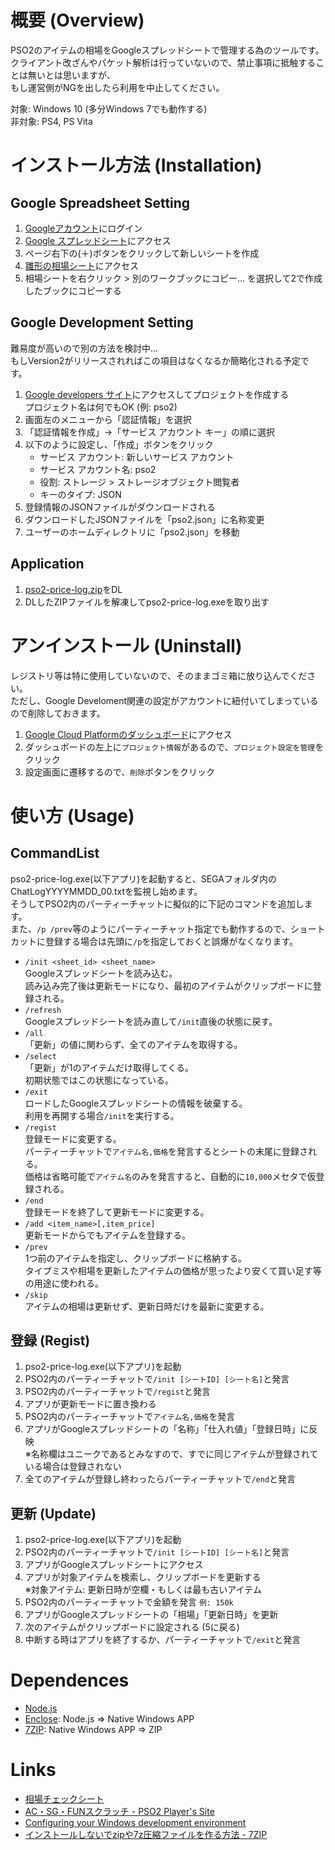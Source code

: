 # 概要 (Overview)

PSO2のアイテムの相場をGoogleスプレッドシートで管理する為のツールです。  
クライアント改ざんやパケット解析は行っていないので、禁止事項に抵触することは無いとは思いますが、  
もし運営側がNGを出したら利用を中止してください。

対象: Windows 10 (多分Windows 7でも動作する)  
非対象: PS4, PS Vita

# インストール方法 (Installation)

## Google Spreadsheet Setting

1. [Googleアカウント](https://accounts.google.com/)にログイン
2. [Google スプレッドシート](https://docs.google.com/spreadsheets/u/0/)にアクセス
3. ページ右下の(＋)ボタンをクリックして新しいシートを作成
4. [雛形の相場シート](https://docs.google.com/spreadsheets/d/176trro5zJ8kMnhVLnKPg90OCR_UtixrFGF-w96tqkQw/edit#gid=1171069716)にアクセス
5. 相場シートを右クリック > 別のワークブックにコピー... を選択して2で作成したブックにコピーする

## Google Development Setting

難易度が高いので別の方法を検討中...  
もしVersion2がリリースされればこの項目はなくなるか簡略化される予定です。

1. [Google developers サイト](https://console.developers.google.com/)にアクセスしてプロジェクトを作成する  
    プロジェクト名は何でもOK (例: pso2)
2. 画面左のメニューから「認証情報」を選択
3. 「認証情報を作成」→「サービス アカウント キー」の順に選択
4. 以下のように設定し、「作成」ボタンをクリック
    - サービス アカウント: 新しいサービス アカウント
    - サービス アカウント名: pso2
    - 役割: ストレージ > ストレージオブジェクト閲覧者
    - キーのタイプ: JSON
5. 登録情報のJSONファイルがダウンロードされる
6. ダウンロードしたJSONファイルを「pso2.json」に名称変更
7. ユーザーのホームディレクトリに「pso2.json」を移動

## Application

1. [pso2-price-log.zip](https://github.com/miyabisun/pso2-price-log/raw/master/dist/pso2-price-log.zip)をDL
2. DLしたZIPファイルを解凍してpso2-price-log.exeを取り出す

# アンインストール (Uninstall)

レジストリ等は特に使用していないので、そのままゴミ箱に放り込んでください。  
ただし、Google Develoment関連の設定がアカウントに紐付いてしまっているので削除しておきます。

1. [Google Cloud Platformのダッシュボード](https://console.cloud.google.com/)にアクセス
2. ダッシュボードの左上に`プロジェクト情報`があるので、`プロジェクト設定を管理`をクリック
3. 設定画面に遷移するので、`削除`ボタンをクリック

# 使い方 (Usage)

## CommandList

pso2-price-log.exe(以下アプリ)を起動すると、SEGAフォルダ内のChatLogYYYYMMDD_00.txtを監視し始めます。  
そうしてPSO2内のパーティーチャットに擬似的に下記のコマンドを追加します。  
また、`/p /prev`等のようにパーティーチャット指定でも動作するので、ショートカットに登録する場合は先頭に`/p`を指定しておくと誤爆がなくなります。

- `/init <sheet_id> <sheet_name>`  
    Googleスプレッドシートを読み込む。  
    読み込み完了後は更新モードになり、最初のアイテムがクリップボードに登録される。
- `/refresh`  
    Googleスプレッドシートを読み直して`/init`直後の状態に戻す。
- `/all`  
    「更新」の値に関わらず、全てのアイテムを取得する。
- `/select`  
    「更新」が1のアイテムだけ取得してくる。  
    初期状態ではこの状態になっている。
- `/exit`  
    ロードしたGoogleスプレッドシートの情報を破棄する。  
    利用を再開する場合`/init`を実行する。
- `/regist`  
    登録モードに変更する。  
    パーティーチャットで`アイテム名,価格`を発言するとシートの末尾に登録される。  
    価格は省略可能で`アイテム名`のみを発言すると、自動的に`10,000`メセタで仮登録される。
- `/end`  
    登録モードを終了して更新モードに変更する。
- `/add <item_name>[,item_price]`  
    更新モードからでもアイテムを登録する。
- `/prev`  
    1つ前のアイテムを指定し、クリップボードに格納する。  
    タイプミスや相場を更新したアイテムの価格が思ったより安くて買い足す等の用途に使われる。
- `/skip`  
    アイテムの相場は更新せず、更新日時だけを最新に変更する。

## 登録 (Regist)

1. pso2-price-log.exe(以下アプリ)を起動
2. PSO2内のパーティーチャットで`/init [シートID] [シート名]`と発言
3. PSO2内のパーティーチャットで`/regist`と発言
4. アプリが更新モードに置き換わる
5. PSO2内のパーティーチャットで`アイテム名,価格`を発言
6. アプリがGoogleスプレッドシートの「名称」「仕入れ値」「登録日時」に反映  
    ※名称欄はユニークであるとみなすので、すでに同じアイテムが登録されている場合は登録されない
7. 全てのアイテムが登録し終わったらパーティーチャットで`/end`と発言

## 更新 (Update)

1. pso2-price-log.exe(以下アプリ)を起動
2. PSO2内のパーティーチャットで`/init [シートID] [シート名]`と発言
3. アプリがGoogleスプレッドシートにアクセス
4. アプリが対象アイテムを検索し、クリップボードを更新する  
    ※対象アイテム: 更新日時が空欄・もしくは最も古いアイテム
5. PSO2内のパーティーチャットで金額を発言 `例: 150k`
6. アプリがGoogleスプレッドシートの「相場」「更新日時」を更新
7. 次のアイテムがクリップボードに設定される (5に戻る)
8. 中断する時はアプリを終了するか、パーティーチャットで`/exit`と発言

# Dependences

- [Node.js](https://nodejs.org/ja/)
- [Enclose](http://enclosejs.com/): Node.js => Native Windows APP
- [7ZIP](https://sevenzip.osdn.jp/): Native Windows APP => ZIP

# Links

- [相場チェックシート](https://docs.google.com/spreadsheets/d/176trro5zJ8kMnhVLnKPg90OCR_UtixrFGF-w96tqkQw/edit?usp=sharing)
- [AC・SG・FUNスクラッチ - PSO2 Player's Site](http://pso2.jp/players/catalog/scratch/)
- [Configuring your Windows development environment](https://github.com/Microsoft/nodejs-guidelines/blob/master/windows-environment.md)
- [インストールしないでzipや7z圧縮ファイルを作る方法 - 7ZIP](https://sevenzip.osdn.jp/howto/non-install-compress.html)


